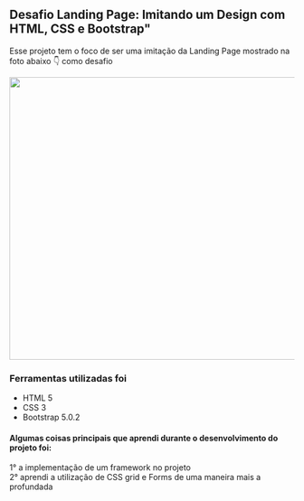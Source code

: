 ## Desafio Landing Page: Imitando um Design com HTML, CSS e Bootstrap"

Esse projeto tem o foco de ser uma imitação da Landing Page mostrado na foto abaixo 👇 como desafio

<img src="https://github.com/user-attachments/assets/4a8ec2dd-d706-4484-9a15-ec177723b217" height="500em" width="700em"> <br>
### Ferramentas utilizadas foi
* HTML 5
* CSS 3
* Bootstrap 5.0.2

#### Algumas coisas principais que aprendi durante o desenvolvimento do projeto foi:
1° a implementação de um framework no projeto <br>
2° aprendi a utilização de CSS grid e Forms de uma maneira mais a profundada
